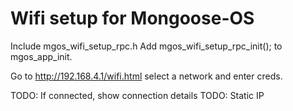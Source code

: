 # Wifi setup for Mongoose-OS

Include mgos_wifi_setup_rpc.h
Add mgos_wifi_setup_rpc_init(); to mgos_app_init.

Go to http://192.168.4.1/wifi.html select a network and enter creds.

TODO: If connected, show connection details
TODO: Static IP
